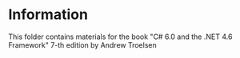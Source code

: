 Information
===========

This folder contains materials for the book
"C# 6.0 and the .NET 4.6 Framework" 7-th edition by Andrew Troelsen
